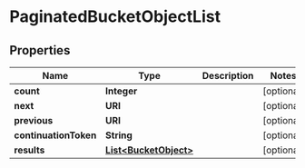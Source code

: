 

# PaginatedBucketObjectList


## Properties

| Name | Type | Description | Notes |
|------------ | ------------- | ------------- | -------------|
|**count** | **Integer** |  |  [optional] |
|**next** | **URI** |  |  [optional] |
|**previous** | **URI** |  |  [optional] |
|**continuationToken** | **String** |  |  [optional] |
|**results** | [**List&lt;BucketObject&gt;**](BucketObject.md) |  |  [optional] |



